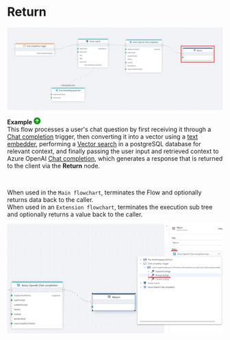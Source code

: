 # Return

![img](../../../../images/flow/builtIN-return.png)


**Example** ![img](../../../../images/strz.jpg)  
This flow processes a user's chat question by first receiving it through a [Chat completion](../../triggers/ai/chat-completion-trigger.md) trigger, then converting it into a vector using a [text embedder](../azure-ai/text-embedder.md), performing a [Vector search](../postgresql/vector-search.md) in a postgreSQL database for relevant context, and finally passing the user input and retrieved context to Azure OpenAI [Chat completion](../azure-ai/chat-completion.md), which generates a response that is returned to the client via the **Return** node.

</br>


When used in the `Main flowchart`, terminates the Flow and optionally returns data back to the caller.  
When used in an `Extension flowchart`, terminates the execution sub tree and optionally returns a value back to the caller.



![img](../../../../images/flow/builtIN-return2.png)